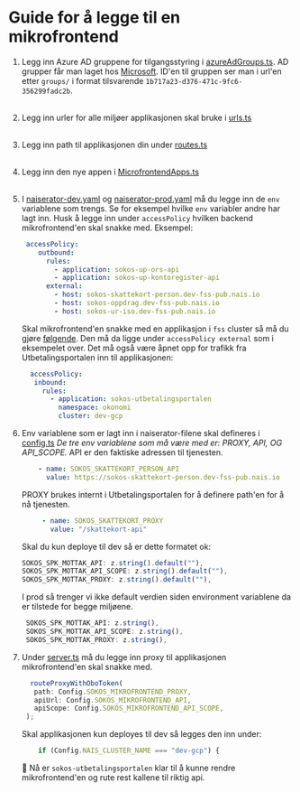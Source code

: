 # Guide for å legge til en mikrofrontend

1.  Legg inn Azure AD gruppene for tilgangsstyring i [azureAdGroups.ts](/src/auth/azureAdGroups.ts). AD grupper får man laget hos [Microsoft](https://mygroups.microsoft.com/). 
    ID'en til gruppen ser man i url'en etter `groups/` i format tilsvarende `1b717a23-d376-471c-9fc6-356299fadc2b`.
    <br></br>
2. Legg inn urler for alle miljøer applikasjonen skal bruke i [urls.ts](/src/urls.ts)
   <br></br>
3. Legg inn path til applikasjonen din under [routes.ts](/src/routes/routes.ts)
   <br></br>

4. Legg inn den nye appen i [MicrofrontendApps.ts](/src/MicrofrontendApp.ts)
   <br></br>

5. I [naiserator-dev.yaml](../.nais/naiserator-dev.yaml) og [naiserator-prod.yaml](../.nais/naiserator-prod.yaml) må du legge inn de `env` variablene som trengs.
   Se for eksempel hvilke `env` variabler andre har lagt inn.
   Husk å legge inn under `accessPolicy` hvilken backend mikrofrontend'en skal snakke med.
    Eksempel:

   ```yaml
    accessPolicy:
       outbound:
         rules:
           - application: sokos-up-ors-api
           - application: sokos-up-kontoregister-api
         external:
           - host: sokos-skattekort-person.dev-fss-pub.nais.io
           - host: sokos-oppdrag.dev-fss-pub.nais.io
           - host: sokos-ur-iso.dev-fss-pub.nais.io
   ```

   Skal mikrofrontend'en snakke med en applikasjon  i `fss` cluster så må du gjøre [følgende](https://docs.nais.io/workloads/explanations/migrating-to-gcp/#how-do-i-reach-an-application-found-on-premises-from-my-application-in-gcp). Den må da ligge under `accessPolicy external` som i eksempelet over.
   Det må også være åpnet opp for trafikk fra Utbetalingsportalen inn til applikasjonen:

     ```yaml
       accessPolicy:
        inbound:
          rules:
            - application: sokos-utbetalingsportalen
              namespace: okonomi
              cluster: dev-gcp
      ```
   
6. Env variablene som er lagt inn i naiserator-filene skal defineres i [config.ts](/server/src/config.ts)
   _De tre env variablene som må være med er: PROXY, API, OG API_SCOPE._ 
   API er den faktiske adressen til tjenesten.
   ```yaml
       - name: SOKOS_SKATTEKORT_PERSON_API
         value: https://sokos-skattekort-person.dev-fss-pub.nais.io
   ```
   PROXY brukes internt i Utbetalingsportalen for å definere path'en for å nå tjenesten.
   ```yaml
        - name: SOKOS_SKATTEKORT_PROXY
          value: "/skattekort-api"
   ```
   Skal du kun deploye til dev så er dette formatet ok:
   ```typescript
   SOKOS_SPK_MOTTAK_API: z.string().default(""),
   SOKOS_SPK_MOTTAK_API_SCOPE: z.string().default(""),
   SOKOS_SPK_MOTTAK_PROXY: z.string().default(""),
   ````
   I prod så trenger vi ikke default verdien siden environment variablene da er tilstede for begge miljøene.
   ```typescript
    SOKOS_SPK_MOTTAK_API: z.string(),
    SOKOS_SPK_MOTTAK_API_SCOPE: z.string(),
    SOKOS_SPK_MOTTAK_PROXY: z.string(),
    ````

7. Under [server.ts](../server/src/server.ts) må du legge inn proxy til applikasjonen mikrofrontend'en skal snakke med.

   ```typescript
     routeProxyWithOboToken(
      path: Config.SOKOS_MIKROFRONTEND_PROXY,
      apiUrl: Config.SOKOS_MIKROFRONTEND_API,
      apiScope: Config.SOKOS_MIKROFRONTEND_API_SCOPE,
    );
   ```
   Skal applikasjonen kun deployes til dev så legges den inn under:
   ```typescript
       if (Config.NAIS_CLUSTER_NAME === "dev-gcp") {
   ```

   🎉 Nå er `sokos-utbetalingsportalen` klar til å kunne rendre mikrofrontend'en og rute rest kallene til riktig api.
